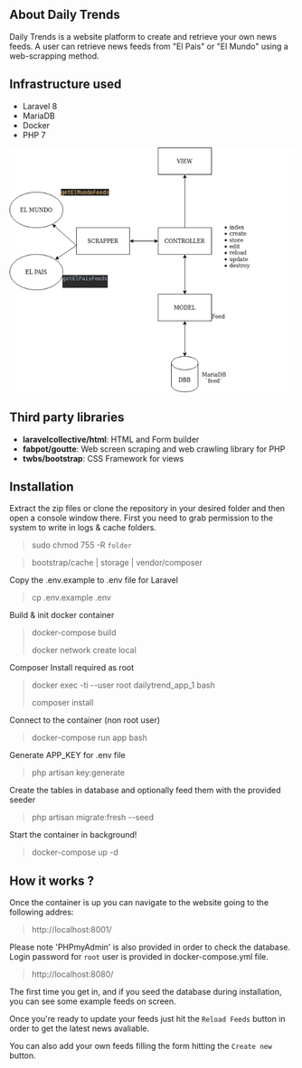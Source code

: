 ## About Daily Trends

Daily Trends is a website platform to create and retrieve your own news feeds. A user can retrieve news feeds from "El Pais" or "El Mundo" using a web-scrapping method. 

## Infrastructure used
* Laravel 8 
* MariaDB
* Docker
* PHP 7

![diagram](./diagram.png)

## Third party libraries
* **laravelcollective/html**: HTML and Form builder
* **fabpot/goutte**: Web screen scraping and web crawling library for PHP
* **twbs/bootstrap**: CSS Framework for views

## Installation
Extract the zip files or clone the repository in your desired folder and then open a console window there.
First you need to grab permission to the system to write in logs & cache folders.
> sudo chmod 755 -R `folder`

> bootstrap/cache |
> storage |
> vendor/composer

Copy the .env.example to .env file for Laravel
> cp .env.example .env

Build & init docker container

> docker-compose build
>
> docker network create local


Composer Install required as root
> docker exec -ti --user root dailytrend_app_1 bash
> 
> composer install

Connect to the container (non root user)
> docker-compose run app bash 

Generate APP_KEY for .env file
> php artisan key:generate

Create the tables in database and optionally feed them with the provided seeder
> php artisan migrate:fresh --seed

Start the container in background!
> docker-compose up -d

## How it works ?

Once the container is up you can navigate to the website going to the following addres:
> http://localhost:8001/

Please note 'PHPmyAdmin' is also provided in order to check the database. Login password for `root` user is provided in docker-compose.yml file.
> http://localhost:8080/

The first time you get in, and if you seed the database during installation, you can see some example feeds on screen.

Once you're ready to update your feeds just hit the `Reload Feeds` button in order to get the latest news avaliable.

You can also add your own feeds filling the form hitting the `Create new` button.


